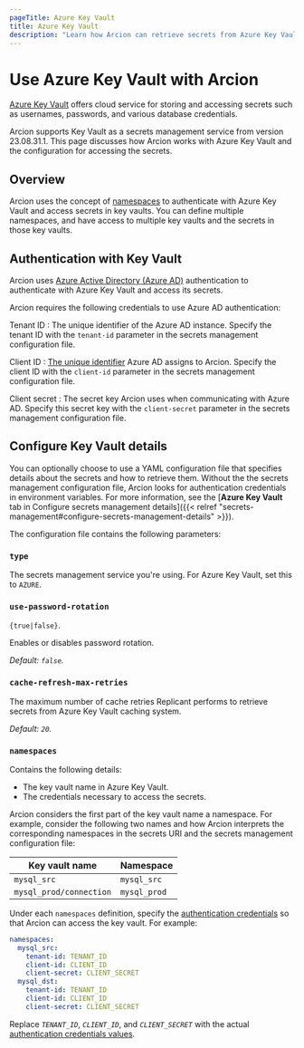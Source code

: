 ```yaml
---
pageTitle: Azure Key Vault
title: Azure Key Vault
description: "Learn how Arcion can retrieve secrets from Azure Key Vault."
---
```


# Use Azure Key Vault with Arcion
[Azure Key Vault](https://azure.microsoft.com/en-us/products/key-vault) offers cloud service for storing and accessing secrets such as usernames, passwords, and various database credentials.

Arcion supports Key Vault as a secrets management service from version 23.08.31.1. This page discusses how Arcion works with Azure Key Vault and the configuration for accessing the secrets.

## Overview
Arcion uses the concept of [namespaces](#namespaces) to authenticate with Azure Key Vault and access secrets in key vaults. You can define multiple namespaces, and have access to multiple key vaults and the secrets in those key vaults.

## Authentication with Key Vault
Arcion uses [Azure Active Directory (Azure AD)](https://azure.microsoft.com/en-us/services/active-directory/) authentication to authenticate with Azure Key Vault and access its secrets.

Arcion requires the following credentials to use Azure AD authentication:

Tenant ID
: The unique identifier of the Azure AD instance. Specify the tenant ID with the `tenant-id` parameter in the secrets management configuration file.

Client ID
: [The unique identifier](https://learn.microsoft.com/en-us/azure/active-directory/develop/msal-client-application-configuration#client-id) Azure AD assigns to Arcion. Specify the client ID with the `client-id` parameter in the secrets management configuration file.

Client secret
: The secret key Arcion uses when communicating with Azure AD. Specify this secret key with the `client-secret` parameter in the secrets management configuration file.

## Configure Key Vault details
You can optionally choose to use a YAML configuration file that specifies details about the secrets and how to retrieve them. Without the the secrets management configuration file, Arcion looks for authentication credentials in environment variables. For more information, see the [**Azure Key Vault** tab in Configure secrets management details]({{< relref "secrets-management#configure-secrets-management-details" >}}).

The configuration file contains the following parameters:

### `type`
The secrets management service you're using. For Azure Key Vault, set this to `AZURE`.

### `use-password-rotation`
`{true|false}`.

Enables or disables password rotation.

_Default: `false`._

### `cache-refresh-max-retries`
The maximum number of cache retries Replicant performs to retrieve secrets from Azure Key Vault caching system.

_Default: `20`._

### `namespaces`
Contains the following details: 
- The key vault name in Azure Key Vault. 
- The credentials necessary to access the secrets.

Arcion considers the first part of the key vault name a namespace. For example, consider the following two names and how Arcion interprets the corresponding namespaces in the secrets URI and the secrets management configuration file:

| Key vault name                | Namespace     |
| -----------                   | -----------   |
| `mysql_src`                   | `mysql_src`   |
| `mysql_prod/connection`       | `mysql_prod`  |  

Under each `namespaces` definition, specify the [authentication credentials](#authentication-with-key-vault) so that Arcion can access the key vault. For example:

```YAML
namespaces:
  mysql_src:
    tenant-id: TENANT_ID
    client-id: CLIENT_ID
    client-secret: CLIENT_SECRET
  mysql_dst:
    tenant-id: TENANT_ID
    client-id: CLIENT_ID
    client-secret: CLIENT_SECRET
```

Replace *`TENANT_ID`*, *`CLIENT_ID`*, and *`CLIENT_SECRET`* with the actual [authentication credentials values](#authentication-with-key-vault).